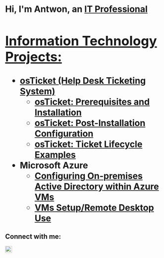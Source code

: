 <h1>Hi, I'm Antwon, an <a href=https://www.linkedin.com/in/antwon-morris/>IT Professional

<h2> Information Technology Projects:</h2>

- <b>osTicket (Help Desk Ticketing System)</b>
  - [osTicket: Prerequisites and Installation](https://github.com/ANTWON2004/osticket-prereqs)
  - [osTicket: Post-Installation Configuration](https://github.com/ANTWON2004/post-install-config)
  - [osTicket: Ticket Lifecycle Examples](https://github.com/ANTWON2004/ticket-lifecycle)
- <b>Microsoft Azure</b>
  - [Configuring On-premises Active Directory within Azure VMs](https://github.com/ANTWON2004/configure-ad)
  - [VMs Setup/Remote Desktop Use ](https://github.com/ANTWON2004/VMs-Setup-Remote-Desktop-Use)

<h2>Connect with me:</h2>


[<img align="left" alt="Antwon | LinkedIn" width="22px" src="https://cdn.jsdelivr.net/npm/simple-icons@v3/icons/linkedin.svg" />][linkedin]


[linkedin]: https://www.linkedin.com/in/antwon-morris/
